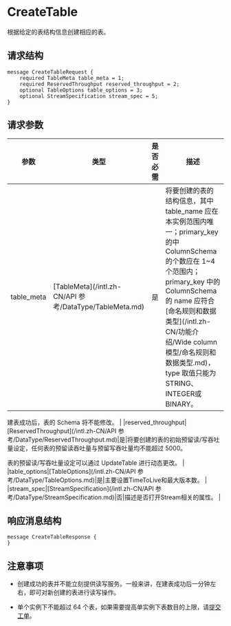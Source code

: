# CreateTable

根据给定的表结构信息创建相应的表。

## 请求结构

```
message CreateTableRequest {
    required TableMeta table_meta = 1;
    required ReservedThroughput reserved_throughput = 2; 
    optional TableOptions table_options = 3;
    optional StreamSpecification stream_spec = 5;
}
```

## 请求参数

|参数|类型|是否必需|描述|
|--|--|----|--|
|table\_meta|[TableMeta](/intl.zh-CN/API 参考/DataType/TableMeta.md)|是|将要创建的表的结构信息，其中 table\_name 应在本实例范围内唯一；primary\_key 的中 ColumnSchema 的个数应在 1~4 个范围内；primary\_key 中的 ColumnSchema 的 name 应符合[命名规则和数据类型](/intl.zh-CN/功能介绍/Wide column模型/命名规则和数据类型.md)，type 取值只能为 STRING、 INTEGER或BINARY。

 建表成功后，表的 Schema 将不能修改。 |
|reserved\_throughput|[ReservedThroughput](/intl.zh-CN/API 参考/DataType/ReservedThroughput.md)|是|将要创建的表的初始预留读/写吞吐量设定，任何表的预留读吞吐量与预留写吞吐量均不能超过 5000。

 表的预留读/写吞吐量设定可以通过 UpdateTable 进行动态更改。 |
|table\_options|[TableOptions](/intl.zh-CN/API 参考/DataType/TableOptions.md)|是|主要设置TimeToLive和最大版本数。 |
|stream\_spec|[StreamSpecification](/intl.zh-CN/API 参考/DataType/StreamSpecification.md)|否|描述是否打开Stream相关的属性。 |

## 响应消息结构

```
message CreateTableResponse {
}
```

## 注意事项

-   创建成功的表并不能立刻提供读写服务。一般来讲，在建表成功后一分钟左右，即可对新创建的表进行读写操作。

-   单个实例下不能超过 64 个表，如果需要提高单实例下表数目的上限，请[提交工单](https://selfservice.console.aliyun.com/ticket/createIndex)。


